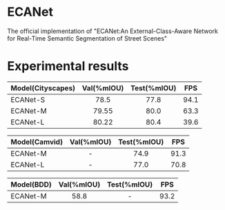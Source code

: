 # ECANet
The official implementation of "ECANet:An External-Class-Aware Network for Real-Time Semantic Segmentation of Street Scenes"

# Experimental results
|Model(Cityscapes)|Val(%mIOU)|Test(%mIOU)|FPS|
| :---- | :----: | :----: | :----:|
|ECANet-S|78.5|77.8|94.1|
|ECANet-M|79.55|80.0|63.3|
ECANet-L|80.22|80.4|39.6|

|Model(Camvid)|Val(%mIOU)|Test(%mIOU)|FPS|
| :---- | :----: | :----: | :----:|
|ECANet-M|-|74.9|91.3|
ECANet-L|-|77.0|70.8|

|Model(BDD)|Val(%mIOU)|Test(%mIOU)|FPS|
| :---- | :----: | :----: | :----:|
|ECANet-M|58.8|-|93.2|


